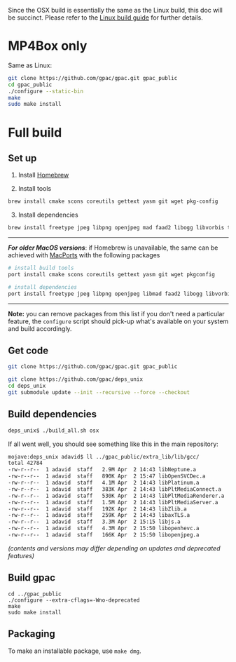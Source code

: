 Since the OSX build is essentially the same as the Linux build, this doc will be succinct. Please refer to the [Linux build guide](GPAC-Build-Guide-for-Linux) for further details. 


# MP4Box only

Same as Linux:

```bash
git clone https://github.com/gpac/gpac.git gpac_public
cd gpac_public
./configure --static-bin
make
sudo make install
```

# Full build

## Set up 

1. Install [Homebrew](https://brew.sh/)

2. Install tools

```bash
brew install cmake scons coreutils gettext yasm git wget pkg-config
```

3. Install dependencies

```bash
brew install freetype jpeg libpng openjpeg mad faad2 libogg libvorbis theora a52dec ffmpeg x264 aom xvid openssl@1.1 sdl2
```


<hr>

***For older MacOS versions***: if Homebrew is unavailable, the same can be achieved with [MacPorts](https://www.macports.org/) with the following packages

```bash
# install build tools
port install cmake scons coreutils gettext yasm git wget pkgconfig

# install dependencies 
port install freetype jpeg libpng openjpeg libmad faad2 libogg libvorbis libtheora a52dec ffmpeg x264 aom xvid openssl libsdl2
```

<hr>

**Note:** you can remove packages from this list if you don't need a particular feature, the `configure` script should pick-up what's available on your system and build accordingly. 

## Get code

```bash
git clone https://github.com/gpac/gpac.git gpac_public

git clone https://github.com/gpac/deps_unix
cd deps_unix
git submodule update --init --recursive --force --checkout
```

## Build dependencies

```bash
deps_unix$ ./build_all.sh osx
```

If all went well, you should see something like this in the main repository: 

```bash
mojave:deps_unix adavid$ ll ../gpac_public/extra_lib/lib/gcc/
total 42784
-rw-r--r--  1 adavid  staff   2.9M Apr  2 14:43 libNeptune.a
-rw-r--r--  1 adavid  staff   890K Apr  2 15:47 libOpenSVCDec.a
-rw-r--r--  1 adavid  staff   4.1M Apr  2 14:43 libPlatinum.a
-rw-r--r--  1 adavid  staff   383K Apr  2 14:43 libPltMediaConnect.a
-rw-r--r--  1 adavid  staff   530K Apr  2 14:43 libPltMediaRenderer.a
-rw-r--r--  1 adavid  staff   1.5M Apr  2 14:43 libPltMediaServer.a
-rw-r--r--  1 adavid  staff   192K Apr  2 14:43 libZlib.a
-rw-r--r--  1 adavid  staff   259K Apr  2 14:43 libaxTLS.a
-rw-r--r--  1 adavid  staff   3.3M Apr  2 15:15 libjs.a
-rw-r--r--  1 adavid  staff   4.3M Apr  2 15:50 libopenhevc.a
-rw-r--r--  1 adavid  staff   166K Apr  2 15:50 libopenjpeg.a
```

_(contents and versions may differ depending on updates and deprecated features)_

## Build gpac

```
cd ../gpac_public
./configure --extra-cflags=-Wno-deprecated
make
sudo make install
```

## Packaging

To make an installable package, use `make dmg`. 
